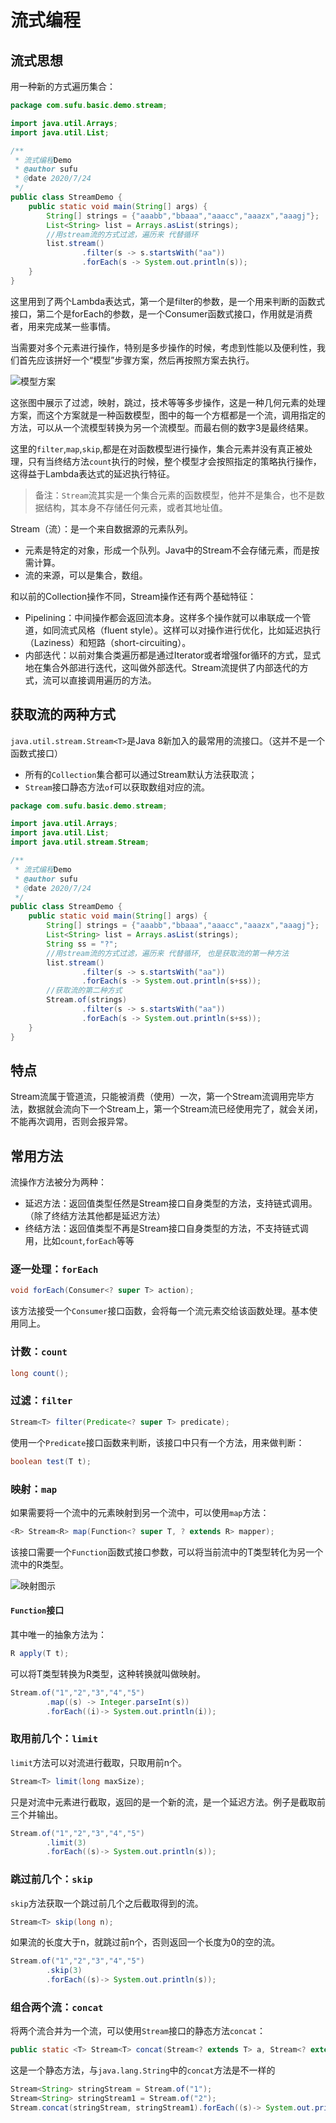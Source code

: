 # 流式编程

## 流式思想

用一种新的方式遍历集合：

```java
package com.sufu.basic.demo.stream;

import java.util.Arrays;
import java.util.List;

/**
 * 流式编程Demo
 * @author sufu
 * @date 2020/7/24
 */
public class StreamDemo {
    public static void main(String[] args) {
        String[] strings = {"aaabb","bbaaa","aaacc","aaazx","aaagj"};
        List<String> list = Arrays.asList(strings);
        //用stream流的方式过滤，遍历来 代替循环
        list.stream()
                .filter(s -> s.startsWith("aa"))
                .forEach(s -> System.out.println(s));
    }
}
```

这里用到了两个Lambda表达式，第一个是filter的参数，是一个用来判断的函数式接口，第二个是forEach的参数，是一个Consumer函数式接口，作用就是消费者，用来完成某一些事情。

当需要对多个元素进行操作，特别是多步操作的时候，考虑到性能以及便利性，我们首先应该拼好一个“模型”步骤方案，然后再按照方案去执行。

![模型方案](http://oos.sfzzz.xyz/2020_07_24_13_01_53_1.png)

这张图中展示了过滤，映射，跳过，技术等等多步操作，这是一种几何元素的处理方案，而这个方案就是一种函数模型，图中的每一个方框都是一个流，调用指定的方法，可以从一个流模型转换为另一个流模型。而最右侧的数字3是最终结果。

这里的`filter`,`map`,`skip`,都是在对函数模型进行操作，集合元素并没有真正被处理，只有当终结方法`count`执行的时候，整个模型才会按照指定的策略执行操作，这得益于Lambda表达式的延迟执行特征。

>备注：`Stream`流其实是一个集合元素的函数模型，他并不是集合，也不是数据结构，其本身不存储任何元素，或者其地址值。

Stream（流）：是一个来自数据源的元素队列。

- 元素是特定的对象，形成一个队列。Java中的Stream不会存储元素，而是按需计算。
- 流的来源，可以是集合，数组。

和以前的Collection操作不同，Stream操作还有两个基础特征：

- Pipelining：中间操作都会返回流本身。这样多个操作就可以串联成一个管道，如同流式风格（fluent style）。这样可以对操作进行优化，比如延迟执行（Laziness）和短路（short-circuiting）。
- 内部迭代：以前对集合类遍历都是通过Iterator或者增强for循环的方式，显式地在集合外部进行迭代，这叫做外部迭代。Stream流提供了内部迭代的方式，流可以直接调用遍历的方法。

## 获取流的两种方式

`java.util.stream.Stream<T>`是Java 8新加入的最常用的流接口。（这并不是一个函数式接口）

- 所有的`Collection`集合都可以通过Stream默认方法获取流；
- `Stream`接口静态方法`of`可以获取数组对应的流。

```java
package com.sufu.basic.demo.stream;

import java.util.Arrays;
import java.util.List;
import java.util.stream.Stream;

/**
 * 流式编程Demo
 * @author sufu
 * @date 2020/7/24
 */
public class StreamDemo {
    public static void main(String[] args) {
        String[] strings = {"aaabb","bbaaa","aaacc","aaazx","aaagj"};
        List<String> list = Arrays.asList(strings);
        String ss = "?";
        //用stream流的方式过滤，遍历来 代替循环, 也是获取流的第一种方法
        list.stream()
                .filter(s -> s.startsWith("aa"))
                .forEach(s -> System.out.println(s+ss));
        //获取流的第二种方式
        Stream.of(strings)
                .filter(s -> s.startsWith("aa"))
                .forEach(s -> System.out.println(s+ss));
    }
}
```

## 特点

Stream流属于管道流，只能被消费（使用）一次，第一个Stream流调用完毕方法，数据就会流向下一个Stream上，第一个Stream流已经使用完了，就会关闭，不能再次调用，否则会报异常。

## 常用方法

流操作方法被分为两种：

- 延迟方法：返回值类型任然是Stream接口自身类型的方法，支持链式调用。（除了终结方法其他都是延迟方法）
- 终结方法：返回值类型不再是Stream接口自身类型的方法，不支持链式调用，比如`count`,`forEach`等等

### 逐一处理：`forEach`

```java
void forEach(Consumer<? super T> action);
```

该方法接受一个`Consumer`接口函数，会将每一个流元素交给该函数处理。基本使用同上。

### 计数：`count`

```java
long count();
```

### 过滤：`filter`

```java
Stream<T> filter(Predicate<? super T> predicate);
```

使用一个`Predicate`接口函数来判断，该接口中只有一个方法，用来做判断：

```java
boolean test(T t);
```

### 映射：`map`

如果需要将一个流中的元素映射到另一个流中，可以使用`map`方法：

```java
<R> Stream<R> map(Function<? super T, ? extends R> mapper);
```

该接口需要一个`Function`函数式接口参数，可以将当前流中的T类型转化为另一个流中的R类型。

![映射图示](http://oos.sfzzz.xyz/2020_07_24_14_20_24_1.png)

#### `Function`接口

其中唯一的抽象方法为：

```java
R apply(T t);
```

可以将T类型转换为R类型，这种转换就叫做映射。

```java
Stream.of("1","2","3","4","5")
        .map((s) -> Integer.parseInt(s))
        .forEach((i)-> System.out.println(i));  
```

### 取用前几个：`limit`

`limit`方法可以对流进行截取，只取用前n个。

```java
Stream<T> limit(long maxSize);
```

只是对流中元素进行截取，返回的是一个新的流，是一个延迟方法。例子是截取前三个并输出。

```java
Stream.of("1","2","3","4","5")
        .limit(3)
        .forEach((s)-> System.out.println(s));
```

### 跳过前几个：`skip`

`skip`方法获取一个跳过前几个之后截取得到的流。

```java
Stream<T> skip(long n);
```

如果流的长度大于n，就跳过前n个，否则返回一个长度为0的空的流。

```java
Stream.of("1","2","3","4","5")
        .skip(3)
        .forEach((s)-> System.out.println(s));
```

### 组合两个流：`concat`

将两个流合并为一个流，可以使用`Stream`接口的静态方法`concat`：

```java
public static <T> Stream<T> concat(Stream<? extends T> a, Stream<? extends T> b)
```

这是一个静态方法，与`java.lang.String`中的`concat`方法是不一样的

```java
Stream<String> stringStream = Stream.of("1");
Stream<String> stringStream1 = Stream.of("2");
Stream.concat(stringStream, stringStream1).forEach((s)-> System.out.println(s));
```